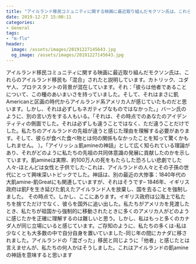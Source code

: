 ```yaml
---
title: "アイルランド移民コミュニティに関する映画に最近取り組んだモクソン氏は、これらのアイルランド移民も「混合」されたと説明しています。"
date: 2019-12-27 15:00:11
categories:
- General
tags:
- "m-flo"
header:
  image: /assets/images/20191227145643.jpg
  og_image: /assets/images/20191227145643.jpg
---
```


アイルランド移民コミュニティに関する映画に最近取り組んだモクソン氏は、これらのアイルランド移民も「混合」されたと説明しています。カトリック、ユダヤ人、プロテスタントの背景が混在しています。それ：「彼らは他者であることについて、この種のあいまいさを持っていました。そして、それはまさに飢Americanと区画の時代からアイルランド系アメリカ人が感じていたものだと思います。しかし、それは必ずしもネガティブなものではなかった。」バーン氏のように、別の言い方をする人もいる。「それは、その時点でのあなたのアイデンティティの側面でした。それは必ずしも違うことではなく、ただ違うことだけでした。私たちのアイルランドの先祖が違うと感じた理由を理解する必要があります。そして、彼らが食べた食べ物とは何の関係もなかったことを知って驚くかもしれません。 ）。「アイリッシュ飢amineの神話」として広く知られている理論があり、それがどのように私たちの先祖の共同体意識の発展に貢献したのかを示しています。飢amineは実際、約100万人の死をもたらした恐ろしい悲劇でした人々-ほとんどは女性と子供でした-これは、アイルランドの人々とその子孫の世代にとって興味深いトピックでした。神話は、別の最近の大惨事：1840年代の大飢amine-飢Greatにも関連していますが、それはそうです– 1846年、イギリス政府は飢Fを生き延びた飢えたアイルランド人を放棄し、国を去ることを強制しました。 その時点で。しかし、ここにあります。イギリス政府は公海上で私たちを捨てただけでなく、彼らを国外に追い出した。私たちがアメリカを見渡したとき、私たちが祖国から強制的に移動されたときに多くのアメリカ人がどのように感じたかを正確に理解するのは難しいと思う。しかし、私はもっと多くのカナダ人が同じ立場にいると感じています。ご存知のように、私たちの多くは-私は少なくとも大多数の中で自分自身を置いていました-同じ年の間にカナダに移されました。アイルランドの「混ざった」移民と同じように「他者」と感じたとは言えませんが、私たちの何人かはそうしました。これはアイルランドの飢amineの神話を意味すると思います
